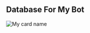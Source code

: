 ## Database For My Bot

![My card name](https://cardivo.vercel.app/api?name=BOT%20-%20DATABASE&description=Hi,%20Welcome%20To%20WhatsApp-Bot%20Database%20❤&image=https://i.imgur.com/0OKNZ5G.jpeg?q=tbn:ANd9GcR7aMC3bf4bg4l_nhYS2Un9FXbFYcB4T83Shjk8xSUZDh_D61LFpzbpeqLW&s=10?v=4&backgroundColor=%23ecf0f1&instagram=_white_shadow_&github=WHITE-SHADOW&)
